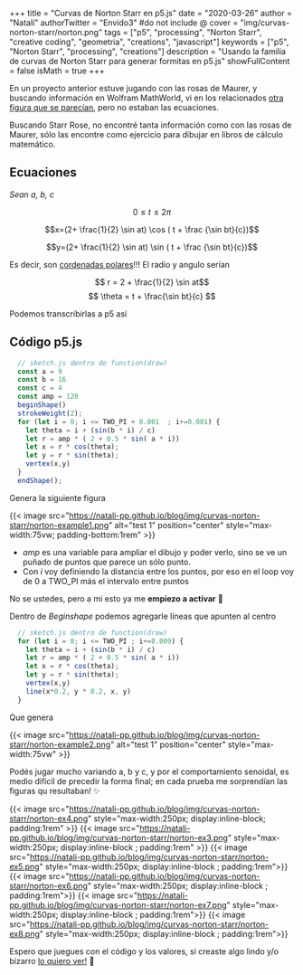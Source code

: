 +++
title = "Curvas de Norton Starr en p5.js"
date = "2020-03-26"
author = "Natalí"
authorTwitter = "Envido3" #do not include @
cover = "img/curvas-norton-starr/norton.png"
tags = ["p5", "processing", "Norton Starr", "creative coding", "geometria", "creations", "javascript"]
keywords = ["p5", "Norton Starr", "processing", "creations"]
description = "Usando la familia de curvas de Norton Starr para generar formitas en p5.js"
showFullContent = false
isMath = true
+++

En un proyecto anterior estuve jugando con las rosas de Maurer, y buscando información en Wolfram MathWorld, vi en los relacionados [otra figura que se parecían](https://mathworld.wolfram.com/StarrRose.html), pero no estaban las ecuaciones.

<!-- {{< image src="https://mathworld.wolfram.com/images/eps-gif/StarrRose_1000.gif" alt="rosas Starr" position="center" style="background-color:rgb(200,200,200); max-width:350px; border-radius: 2px;" >}} -->

Buscando Starr Rose, no encontré tanta información como con las rosas de Maurer, sólo las encontre como ejercicio para dibujar en libros de cálculo matemático.

## Ecuaciones

*Sean a, b, c*

$$ 0 \leq t \leq 2\pi$$

$$x=(2+ \frac{1}{2} \sin at) \cos ( t + \frac {\sin bt}{c})$$

$$y=(2+ \frac{1}{2} \sin at) \sin ( t + \frac {\sin bt}{c})$$

Es decir, son [cordenadas polares](https://es.wikipedia.org/wiki/Coordenadas_polares)!!! El radio y angulo serían

$$ r = 2 + \frac{1}{2} \sin at$$
$$ \theta = t + \frac{\sin bt}{c} $$

Podemos transcribirlas a p5 así

## Código p5.js

```javascript
  // sketch.js dentro de function(draw)
  const a = 9
  const b = 16
  const c = 4
  const amp = 120
  beginShape()
  strokeWeight(2);
  for (let i = 0; i <= TWO_PI + 0.001  ; i+=0.001) {
    let theta = i + (sin(b * i) / c)
    let r = amp * ( 2 + 0.5 * sin( a * i))
    let x = r * cos(theta);
    let y = r * sin(theta);
    vertex(x,y)  
  }
  endShape();
```

Genera la siguiente figura

{{< image src="https://natali-pp.github.io/blog/img/curvas-norton-starr/norton-example1.png" alt="test 1" position="center" style="max-width:75vw; padding-bottom:1rem" >}}

* *amp* es una variable para ampliar el dibujo y poder verlo, sino se ve un puñado de puntos que parece un sólo punto. 
* Con *i* voy definiendo la distancia entre los puntos, por eso en el loop voy de 0 a TWO_PI más el intervalo entre puntos 

No se ustedes, pero a mi esto ya me **empiezo a activar** 🤖 

Dentro de *Beginshape* podemos agregarle líneas que apunten al centro

```javascript
  // sketch.js dentro de function(draw)
  for (let i = 0; i <= TWO_PI ; i+=0.009) {
    let theta = i + (sin(b * i) / c)
    let r = amp * ( 2 + 0.5 * sin( a * i))
    let x = r * cos(theta);
    let y = r * sin(theta);
    vertex(x,y)
    line(x*0.2, y * 0.2, x, y) 
  }
```
Que genera

{{< image src="https://natali-pp.github.io/blog/img/curvas-norton-starr/norton-example2.png" alt="test 1" position="center" style="max-width:75vw" >}}

Podés jugar mucho variando a, b y c, y por el comportamiento senoidal, es medio difícil de precedir la forma final; en cada prueba me sorprendían las figuras qu resultaban! ✨


  {{< image src="https://natali-pp.github.io/blog/img/curvas-norton-starr/norton-ex4.png" style="max-width:250px; display:inline-block; padding:1rem" >}}
  {{< image src="https://natali-pp.github.io/blog/img/curvas-norton-starr/norton-ex3.png" style="max-width:250px; display:inline-block ; padding:1rem" >}}
  {{< image src="https://natali-pp.github.io/blog/img/curvas-norton-starr/norton-ex5.png"  style="max-width:250px; display:inline-block ; padding:1rem">}} 
  {{< image src="https://natali-pp.github.io/blog/img/curvas-norton-starr/norton-ex6.png"  style="max-width:250px; display:inline-block ; padding:1rem">}} 
  {{< image src="https://natali-pp.github.io/blog/img/curvas-norton-starr/norton-ex7.png"  style="max-width:250px; display:inline-block ; padding:1rem">}} 
  {{< image src="https://natali-pp.github.io/blog/img/curvas-norton-starr/norton-ex8.png"  style="max-width:250px; display:inline-block ; padding:1rem">}} 

Espero que juegues con el código y los valores, si creaste algo lindo y/o bizarro [lo quiero ver!](https://twitter.com/Envido3) 🤩
